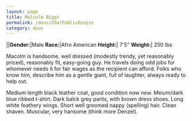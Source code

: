 ```yaml
---
layout: page
title: Malcolm Biggs
permalink: /deus/CharPublicOzzyie
category: deus
---
```

||__Gender:__|Male
__Race:__|Afro American
__Height:__| 7'5&quot;
__Weight:__| 250 lbs

Macolm is handsome, well dressed (modestly trendy, yet reasonably priced), reasonably fit, easy-going guy.  He travels doing odd jobs for whomever needs it for fair wages as the recipient can afford.  Folks who know him, describe him as a gentle giant, full of laughter, always ready to help out.

Medium length black leather coat, good condition now new.  Meium/dark blue ribbed t-shirt.  Dark balck grey pants, with brown dress shoes.  Long white feathery wings.  Short well groomed nappy (spelling) hair.  Clean shaven.  Muscular, very hansome (think more Denzel).
